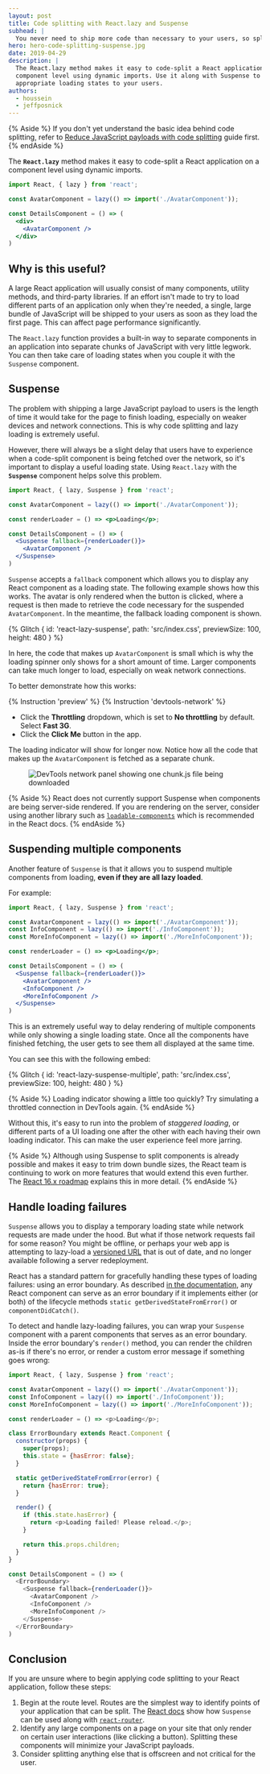 ```yaml
---
layout: post
title: Code splitting with React.lazy and Suspense
subhead: |
  You never need to ship more code than necessary to your users, so split your bundles to make sure this never happens!
hero: hero-code-splitting-suspense.jpg
date: 2019-04-29
description: |
  The React.lazy method makes it easy to code-split a React application on a
  component level using dynamic imports. Use it along with Suspense to show
  appropriate loading states to your users.
authors:
  - houssein
  - jeffposnick
---
```


{% Aside %}
  If you don't yet understand the basic idea behind code splitting, refer to
  [Reduce JavaScript payloads with code splitting](/reduce-javascript-payloads-with-code-splitting)
  guide first.
{% endAside %}

The **`React.lazy`** method makes it easy to code-split a React application on a
component level using dynamic imports.

```jsx
import React, { lazy } from 'react';

const AvatarComponent = lazy(() => import('./AvatarComponent'));

const DetailsComponent = () => (
  <div>
    <AvatarComponent />
  </div>
)
```

## Why is this useful?

A large React application will usually consist of many components, utility
methods, and third-party libraries. If an effort isn't made to try to load
different parts of an application only when they're needed, a single, large
bundle of JavaScript will be shipped to your users as soon as they load the
first page. This can affect page performance significantly.

The `React.lazy` function provides a built-in way to separate components in an
application into separate chunks of JavaScript with very little legwork. You can
then take care of loading states when you couple it with the `Suspense`
component.

## Suspense

The problem with shipping a large JavaScript payload to users is the length of
time it would take for the page to finish loading, especially on weaker devices
and network connections. This is why code splitting and lazy loading is
extremely useful.

However, there will always be a slight delay that users have to experience when
a code-split component is being fetched over the network, so it's important to
display a useful loading state. Using `React.lazy` with the **`Suspense`**
component helps solve this problem.

```jsx
import React, { lazy, Suspense } from 'react';

const AvatarComponent = lazy(() => import('./AvatarComponent'));

const renderLoader = () => <p>Loading</p>;

const DetailsComponent = () => (
  <Suspense fallback={renderLoader()}>
    <AvatarComponent />
  </Suspense>
)
```

`Suspense` accepts a `fallback` component which allows you to display any React
component as a loading state. The following example shows how this works.
The avatar is only rendered when the button is clicked, where a request is
then made to retrieve the code necessary for the suspended `AvatarComponent`.
In the meantime, the fallback loading component is shown.

{% Glitch {
  id: 'react-lazy-suspense',
  path: 'src/index.css',
  previewSize: 100,
  height: 480
} %}

In here, the code that makes up `AvatarComponent` is small which is
why the loading spinner only shows for a short amount of time. Larger
components can take much longer to load, especially on
weak network connections.

To better demonstrate how this works:

{% Instruction 'preview' %}
{% Instruction 'devtools-network' %}
-  Click the **Throttling** dropdown, which is set to **No throttling** by default. Select **Fast 3G**.
-  Click the **Click Me** button in the app.

The loading indicator will show for longer now. Notice how all the code that
makes up the `AvatarComponent` is fetched as a separate chunk.

<figure class="w-figure">
  <img class="w-screenshot w-screenshot--filled" src="./split-component-chunk.png" alt="DevTools network panel showing one chunk.js file being downloaded">
</figure>

{% Aside %}
 React does not currently support Suspense when components are being server-side
 rendered. If you are rendering on the server, consider using another library
 such as
 [`loadable-components`](https://www.smooth-code.com/open-source/loadable-components/docs/server-side-rendering/)
 which is recommended in the React docs.
{% endAside %}

## Suspending multiple components

Another feature of `Suspense` is that it allows you to suspend multiple
components from loading, **even if they are all lazy loaded**.

For example:

```jsx
import React, { lazy, Suspense } from 'react';

const AvatarComponent = lazy(() => import('./AvatarComponent'));
const InfoComponent = lazy(() => import('./InfoComponent'));
const MoreInfoComponent = lazy(() => import('./MoreInfoComponent'));

const renderLoader = () => <p>Loading</p>;

const DetailsComponent = () => (
  <Suspense fallback={renderLoader()}>
    <AvatarComponent />
    <InfoComponent />
    <MoreInfoComponent />
  </Suspense>
)
```

This is an extremely useful way to delay rendering of multiple components while
only showing a single loading state. Once all the components have finished
fetching, the user gets to see them all displayed at the same time.

You can see this with the following embed:

{% Glitch {
  id: 'react-lazy-suspense-multiple',
  path: 'src/index.css',
  previewSize: 100,
  height: 480
} %}

{% Aside %}
  Loading indicator showing a little too quickly?
  Try simulating a throttled connection in DevTools again.
{% endAside %}

Without this, it's easy to run into the problem of _staggered loading_, or
different parts of a UI loading one after the other with each having their own
loading indicator. This can make the user experience feel more jarring.

{% Aside %}
 Although using Suspense to split components is already possible and makes it
 easy to trim down bundle sizes, the React team is continuing to work on
 more features that would extend this even further. The
 [React 16.x roadmap](https://reactjs.org/blog/2018/11/27/react-16-roadmap.html)
 explains this in more detail.
{% endAside %}

## Handle loading failures

`Suspense` allows you to display a temporary loading state while network
requests are made under the hood. But what if those network requests fail for
some reason? You might be offline, or perhaps your web app is attempting to
lazy-load a [versioned URL](/http-cache/#long-lived-caching-for-versioned-urls)
that is out of date, and no longer available following a server redeployment.

React has a standard pattern for gracefully handling these types of loading
failures: using an error boundary. As described [in the documentation](https://reactjs.org/docs/error-boundaries.html),
any React component can serve as an error boundary if it implements either (or
both) of the lifecycle methods `static getDerivedStateFromError()` or
`componentDidCatch()`.

To detect and handle lazy-loading failures, you can wrap your `Suspense`
component with a parent components that serves as an error boundary. Inside the
error boundary's `render()` method, you can render the children as-is if there's
no error, or render a custom error message if something goes wrong:

```js
import React, { lazy, Suspense } from 'react';

const AvatarComponent = lazy(() => import('./AvatarComponent'));
const InfoComponent = lazy(() => import('./InfoComponent'));
const MoreInfoComponent = lazy(() => import('./MoreInfoComponent'));

const renderLoader = () => <p>Loading</p>;

class ErrorBoundary extends React.Component {
  constructor(props) {
    super(props);
    this.state = {hasError: false};
  }

  static getDerivedStateFromError(error) {
    return {hasError: true};
  }

  render() {
    if (this.state.hasError) {
      return <p>Loading failed! Please reload.</p>;
    }

    return this.props.children;
  }
}

const DetailsComponent = () => (
  <ErrorBoundary>
    <Suspense fallback={renderLoader()}>
      <AvatarComponent />
      <InfoComponent />
      <MoreInfoComponent />
    </Suspense>
  </ErrorBoundary>
)
```

## Conclusion

If you are unsure where to begin applying code splitting to your React
application, follow these steps:

1. Begin at the route level. Routes are the simplest way to identify points of
   your application that can be split. The
   [React docs](https://reactjs.org/docs/code-splitting.html#route-based-code-splitting)
   show how `Suspense` can be used along with
   [`react-router`](https://github.com/ReactTraining/react-router).
2. Identify any large components on a page on your site that only render on
   certain user interactions (like clicking a button). Splitting these
   components will minimize your JavaScript payloads.
3. Consider splitting anything else that is offscreen and not critical for the
   user.
